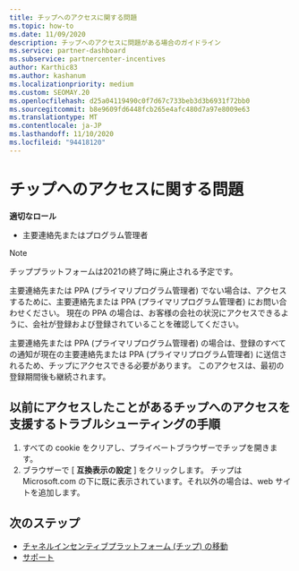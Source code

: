 ```yaml
---
title: チップへのアクセスに関する問題
ms.topic: how-to
ms.date: 11/09/2020
description: チップへのアクセスに問題がある場合のガイドライン
ms.service: partner-dashboard
ms.subservice: partnercenter-incentives
author: Karthic83
ms.author: kashanum
ms.localizationpriority: medium
ms.custom: SEOMAY.20
ms.openlocfilehash: d25a04119490c0f7d67c733beb3d3b6931f72bb0
ms.sourcegitcommit: b8e9609fd6448fcb265e4afc480d7a97e8009e63
ms.translationtype: MT
ms.contentlocale: ja-JP
ms.lasthandoff: 11/10/2020
ms.locfileid: "94418120"
---
```

# <a name="trouble-accessing-chip"></a>チップへのアクセスに関する問題

**適切なロール**

- 主要連絡先またはプログラム管理者

>[!NOTE]
>チッププラットフォームは2021の終了時に廃止される予定です。

主要連絡先または PPA (プライマリプログラム管理者) でない場合は、アクセスするために、主要連絡先または PPA (プライマリプログラム管理者) にお問い合わせください。 現在の PPA の場合は、お客様の会社の状況にアクセスできるように、会社が登録および登録されていることを確認してください。

主要連絡先または PPA (プライマリプログラム管理者) の場合は、登録のすべての通知が現在の主要連絡先または PPA (プライマリプログラム管理者) に送信されるため、チップにアクセスできる必要があります。 このアクセスは、最初の登録期間後も継続されます。

## <a name="troubleshooting-steps-to-assist-with-accessing-chip-if-you-have-had-access-previously"></a>以前にアクセスしたことがあるチップへのアクセスを支援するトラブルシューティングの手順

1. すべての cookie をクリアし、プライベートブラウザーでチップを開きます。
1. ブラウザーで [ **互換表示の設定** ] をクリックします。 チップは Microsoft.com の下に既に表示されています。それ以外の場合は、web サイトを追加します。

## <a name="next-steps"></a>次のステップ

- [チャネルインセンティブプラットフォーム (チップ) の移動](chip-intro.md)
- [サポート](report-problems-with-partner-center.md)